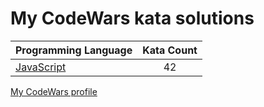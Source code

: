 # My CodeWars kata solutions

|    Programming Language  |    Kata Count  | 
|----------|:-------------:|
| [JavaScript](https://github.com/crabn3bula/programming-problems/tree/master/codewars/javascript) | 42 | 


[My CodeWars profile](https://www.codewars.com/users/crabn3bula)